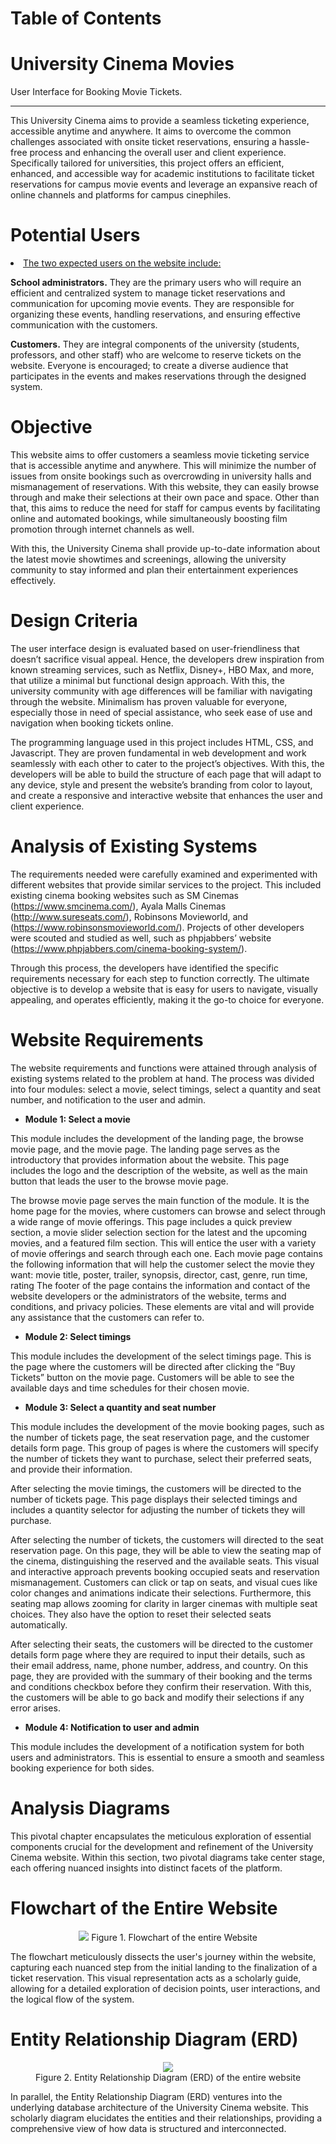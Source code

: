 
# Table of Contents




# University Cinema Movies
User Interface for Booking Movie Tickets.

----------------------------------------------------------------------------------------------------------

This University Cinema aims to provide a seamless ticketing experience, accessible anytime and anywhere. It aims to overcome the common challenges associated with onsite ticket reservations, ensuring a hassle-free process and enhancing the overall user and client experience. Specifically tailored for universities, this project offers an efficient, enhanced, and accessible way for academic institutions to facilitate ticket reservations for campus movie events and leverage an expansive reach of online channels and platforms for campus cinephiles.


# Potential Users

<li> <a href=""> The two expected users on the website include: </a> <br>

 **School administrators.** They are the primary users who will require an efficient and centralized system to manage ticket reservations and communication for upcoming movie events. They are responsible for organizing these events, handling reservations, and ensuring effective communication with the customers. <br>

**Customers.** They are integral components of the university (students, professors, and other staff) who are welcome to reserve tickets on the website. Everyone is encouraged; to create a diverse audience that participates in the events and makes reservations through the designed system.  <br>

# Objective

This website aims to offer customers a seamless movie ticketing service that is accessible anytime and anywhere. This will minimize the number of issues from onsite bookings such as overcrowding in university halls and mismanagement of reservations. With this website, they can easily browse through and make their selections at their own pace and space. Other than that, this aims to reduce the need for staff for campus events by facilitating online and automated bookings, while simultaneously boosting film promotion through internet channels as well. <br>

With this, the University Cinema shall provide up-to-date information about the latest movie showtimes and screenings, allowing the university community to stay informed and plan their entertainment experiences effectively.  <br>

# Design Criteria

The user interface design is evaluated based on user-friendliness that doesn’t sacrifice visual appeal. Hence, the developers drew inspiration from known streaming services, such as Netflix, Disney+, HBO Max, and more, that utilize a minimal but functional design approach. With this, the university community with age differences will be familiar with navigating through the website. Minimalism has proven valuable for everyone, especially those in need of special assistance, who seek ease of use and navigation when booking tickets online.  <br>

The programming language used in this project includes HTML, CSS, and Javascript. They are proven fundamental in web development and work seamlessly with each other to cater to the project’s objectives. With this, the developers will be able to build the structure of each page that will adapt to any device, style and present the website’s branding from color to layout, and create a responsive and interactive website that enhances the user and client experience. <br>


#  Analysis of Existing Systems

The requirements needed were carefully examined and experimented with different websites that provide similar services to the project. This included existing cinema booking websites such as SM Cinemas (https://www.smcinema.com/), Ayala Malls Cinemas (http://www.sureseats.com/), Robinsons Movieworld, and (https://www.robinsonsmovieworld.com/). Projects of other developers were scouted and studied as well, such as phpjabbers’ website (https://www.phpjabbers.com/cinema-booking-system/). <br>

Through this process, the developers have identified the specific requirements necessary for each step to function correctly. The ultimate objective is to develop a website that is easy for users to navigate, visually appealing, and operates efficiently, making it the go-to choice for everyone. <br>


# Website Requirements

The website requirements and functions were attained through analysis of existing systems related to the problem at hand. The process was divided into four modules: select a movie, select timings, select a quantity and seat number, and notification to the user and admin. 

- **Module 1: Select a movie**

This module includes the development of the landing page, the browse movie page, and the movie page. The landing page serves as the introductory that provides information about the website. This page includes the logo and the description of the website, as well as the main button that leads the user to the browse movie page.

The browse movie page serves the main function of the module. It is the home page for the movies, where customers can browse and select through a wide range of movie offerings. This page includes a quick preview section, a movie slider selection section for the latest and the upcoming movies, and a featured film section. This will entice the user with a variety of movie offerings and search through each one. Each movie page contains the following information that will help the customer select the movie they want: movie title, poster, trailer, synopsis, director, cast, genre, run time, rating
The footer of the page contains the information and contact of the website developers or the administrators of the website, terms and conditions, and privacy policies. These elements are vital and will provide any assistance that the customers can refer to.

- **Module 2: Select timings**

This module includes the development of the select timings page. This is the page where the customers will be directed after clicking the “Buy Tickets” button on the movie page. Customers will be able to see the available days and time schedules for their chosen movie.

- **Module 3: Select a quantity and seat number**

This module includes the development of the movie booking pages, such as the number of tickets page, the seat reservation page, and the customer details form page. This group of pages is where the customers will specify the number of tickets they want to purchase, select their preferred seats, and provide their information.

After selecting the movie timings, the customers will be directed to the number of tickets page. This page displays their selected timings and includes a quantity selector for adjusting the number of tickets they will purchase.

After selecting the number of tickets, the customers will directed to the seat reservation page. On this page, they will be able to view the seating map of the cinema, distinguishing the reserved and the available seats. This visual and interactive approach prevents booking occupied seats and reservation mismanagement. Customers can click or tap on seats, and visual cues like color changes and animations indicate their selections. Furthermore, this seating map allows zooming for clarity in larger cinemas with multiple seat choices. They also have the option to reset their selected seats automatically. 

After selecting their seats, the customers will be directed to the customer details form page where they are required to input their details, such as their email address, name, phone number, address, and country. On this page, they are provided with the summary of their booking and the terms and conditions checkbox before they confirm their reservation. With this, the customers will be able to go back and modify their selections if any error arises.

- **Module 4: Notification to user and admin**

This module includes the development of a notification system for both users and administrators. This is essential to ensure a smooth and seamless booking experience for both sides. 

 
# Analysis Diagrams

This pivotal chapter encapsulates the meticulous exploration of essential components crucial for the development and refinement of the University Cinema website. Within this section, two pivotal diagrams take center stage, each offering nuanced insights into distinct facets of the platform.

# **Flowchart of the Entire Website**

<p align="center">
  <img src="https://github.com/SG-Hangaan/OnlineBooking-MovieTickets/assets/127215110/edb597e5-1357-4242-82b6-108593b44fcb"/>
 Figure 1. Flowchart of the entire Website
</p>

The flowchart meticulously dissects the user's journey within the website, capturing each nuanced step from the initial landing to the finalization of a ticket reservation. This visual representation acts as a scholarly guide, allowing for a detailed exploration of decision points, user interactions, and the logical flow of the system.

# **Entity Relationship Diagram (ERD)**

<p align="center">
  <img src="https://github.com/SG-Hangaan/OnlineBooking-MovieTickets/assets/127215110/844667a1-22f0-4a4e-af01-4e8f41f0dcbc"/>
   <br> Figure 2. Entity Relationship Diagram (ERD) of the entire website
</p>

In parallel, the Entity Relationship Diagram (ERD) ventures into the underlying database architecture of the University Cinema website. This scholarly diagram elucidates the entities and their relationships, providing a comprehensive view of how data is structured and interconnected.
























